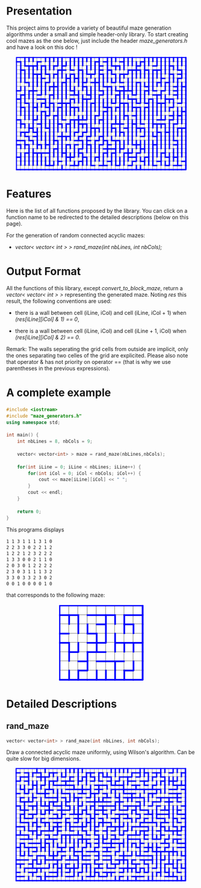 # Presentation

This project aims to provide a variety of beautiful maze generation
algorithms under a small and simple header-only library.
To start creating cool mazes as the one below, just include
the header *maze_generators.h* and have a look on this doc !

<p align="center">
  <img src="https://github.com/ismaelbelghiti/maze-generators-cpp/blob/master/doc_images/maze_example.png?raw=true" alt="Maze Example"/>
</p>

# Features

Here is the list of all functions proposed by the library.
You can click on a function name to be redirected
to the detailed descriptions (below on this page).


For the generation of random connected acyclic mazes:
- *vector< vector< int > > rand_maze(int nbLines, int nbCols);*

# Output Format

All the functions of this library, except *convert_to_block_maze*, return a
*vector< vector< int > >* representing the generated maze.
Noting *res* this result, the following conventions are used:
- there is a wall between cell (iLine, iCol) and cell (iLine, iCol + 1) 
when *(res[iLine][iCol] & 1) == 0*,

- there is a wall between cell (iLine, iCol) and cell (iLine + 1, iCol) 
when *(res[iLine][iCol] & 2) == 0*.

Remark: The walls seperating the grid cells  from outside are implicit, only
the ones separating two celles of the grid are explicited. Please also note 
that operator & has not priority on operator == (that is why we use parentheses 
in the previous expressions).

# A complete example

```cpp
#include <iostream>
#include "maze_generators.h"
using namespace std;
 
int main() {
	int nbLines = 8, nbCols = 9;
 
	vector< vector<int> > maze = rand_maze(nbLines,nbCols);
 
	for(int iLine = 0; iLine < nbLines; iLine++) {
		for(int iCol = 0; iCol < nbCols; iCol++) {
			cout << maze[iLine][iCol] << " ";
		}
		cout << endl;
	}
	
	return 0;
}
```

This programs displays
```
1 1 3 1 1 1 3 1 0 
2 2 3 3 0 2 2 1 2 
1 2 2 1 2 3 2 2 2 
1 3 3 0 0 2 1 1 0 
2 0 3 0 1 2 2 2 2 
2 3 0 3 1 1 1 3 2 
3 3 0 3 3 2 3 0 2 
0 0 1 0 0 0 0 1 0
```

that corresponds to the following maze:
<p align="center">
  <img src="https://github.com/ismaelbelghiti/maze-generators-cpp/blob/master/doc_images/example_output.png?raw=true" alt="rand_maze example"/>
</p>

# Detailed Descriptions

## rand_maze

```cpp
vector< vector<int> > rand_maze(int nbLines, int nbCols);
```

Draw a connected acyclic maze uniformly, using Wilson's algorithm. Can be
quite slow for big dimensions.

<p align="center">
  <img src="https://github.com/ismaelbelghiti/maze-generators-cpp/blob/master/doc_images/rand_maze_example.png?raw=true" alt="rand_maze example"/>
</p>




